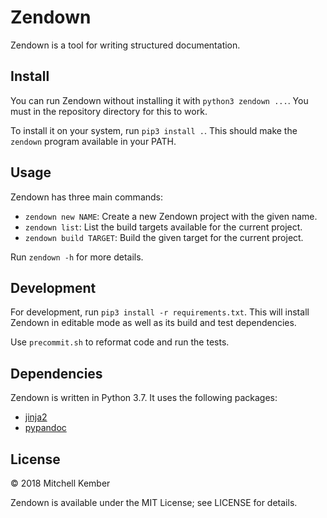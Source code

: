 # Zendown

Zendown is a tool for writing structured documentation.

## Install

You can run Zendown without installing it with `python3 zendown ...`. You must in the repository directory for this to work.

To install it on your system, run `pip3 install .`. This should make the `zendown` program available in your PATH.

## Usage

Zendown has three main commands:

- `zendown new NAME`: Create a new Zendown project with the given name.
- `zendown list`: List the build targets available for the current project.
- `zendown build TARGET`: Build the given target for the current project.

Run `zendown -h` for more details.

## Development

For development, run `pip3 install -r requirements.txt`. This will install Zendown in editable mode as well as its build and test dependencies.

Use `precommit.sh` to reformat code and run the tests.

## Dependencies

Zendown is written in Python 3.7. It uses the following packages:

- [jinja2](https://pypi.org/project/jinja2/)
- [pypandoc](https://pypi.org/project/pypandoc/)

## License

© 2018 Mitchell Kember

Zendown is available under the MIT License; see LICENSE for details.
